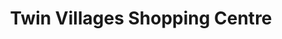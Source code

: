 ---
title: "Twin Villages Shopping Centre"
url: /kells/twin-villages-shopping-centre/
shop: Einkaufszentrum
---